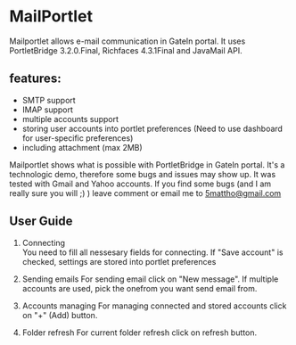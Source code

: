 MailPortlet
=================================
Mailportlet allows e-mail communication in GateIn portal. It uses PortletBridge 3.2.0.Final, Richfaces 4.3.1Final and JavaMail API.

features:
------------------
- SMTP support
- IMAP support 
- multiple accounts support
- storing user accounts into portlet preferences (Need to use dashboard for user-specific preferences)
- including attachment (max 2MB)


Mailportlet shows what is possible with PortletBridge in GateIn portal. It's a technologic demo, therefore some bugs and issues may show up. It was tested with Gmail and Yahoo accounts.
If you find some bugs (and I am really sure you will ;) ) leave comment or email me to 5mattho@gmail.com




User Guide
----------- 
1. Connecting  
 You need to fill all nessesary fields for connecting. If "Save account" is checked, settings are stored into portlet preferences


2. Sending emails
For sending email click on "New message". If multiple accounts are used, pick the onefrom you want send email from. 

3. Accounts managing 
For managing connected and stored accounts click on "+" (Add) button. 

4. Folder refresh 
For current folder refresh click on refresh button.






